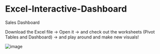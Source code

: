 # Excel-Interactive-Dashboard
Sales Dashboard

Download the Excel file -> Open it -> and check out the worksheets (Pivot Tables and Dashboard) -> and play around and make new visuals!


![image](https://github.com/user-attachments/assets/b8818f7d-3ed2-4e11-8af5-9150185403ca)
